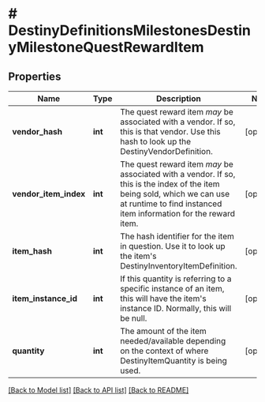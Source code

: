 # # DestinyDefinitionsMilestonesDestinyMilestoneQuestRewardItem

## Properties

Name | Type | Description | Notes
------------ | ------------- | ------------- | -------------
**vendor_hash** | **int** | The quest reward item *may* be associated with a vendor. If so, this is that vendor. Use this hash to look up the DestinyVendorDefinition. | [optional]
**vendor_item_index** | **int** | The quest reward item *may* be associated with a vendor. If so, this is the index of the item being sold, which we can use at runtime to find instanced item information for the reward item. | [optional]
**item_hash** | **int** | The hash identifier for the item in question. Use it to look up the item&#39;s DestinyInventoryItemDefinition. | [optional]
**item_instance_id** | **int** | If this quantity is referring to a specific instance of an item, this will have the item&#39;s instance ID. Normally, this will be null. | [optional]
**quantity** | **int** | The amount of the item needed/available depending on the context of where DestinyItemQuantity is being used. | [optional]

[[Back to Model list]](../../README.md#models) [[Back to API list]](../../README.md#endpoints) [[Back to README]](../../README.md)
